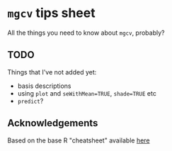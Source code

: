 `mgcv` tips sheet
=================

All the things you need to know about `mgcv`, probably?

## TODO

Things that I've not added yet:

- basis descriptions
- using `plot` and `seWithMean=TRUE`, `shade=TRUE` etc
- `predict`?


## Acknowledgements

Based on the base R "cheatsheet" available [here](https://github.com/rstudio/cheatsheets/tree/main/latex/base-r)
